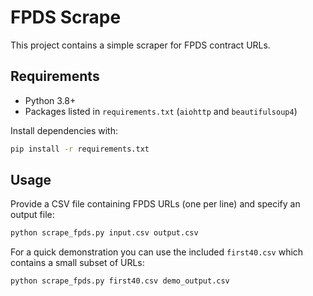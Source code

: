 # FPDS Scrape

This project contains a simple scraper for FPDS contract URLs.

## Requirements

- Python 3.8+
- Packages listed in `requirements.txt` (`aiohttp` and `beautifulsoup4`)

Install dependencies with:

```bash
pip install -r requirements.txt
```

## Usage

Provide a CSV file containing FPDS URLs (one per line) and specify an output file:

```bash
python scrape_fpds.py input.csv output.csv
```

For a quick demonstration you can use the included `first40.csv` which contains a small subset of URLs:

```bash
python scrape_fpds.py first40.csv demo_output.csv
```
